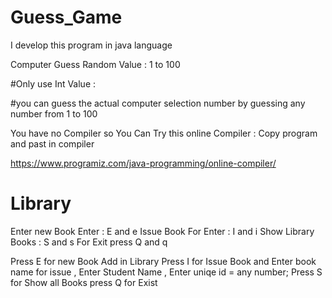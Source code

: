 # Guess_Game
I develop this program in java language

Computer Guess Random Value : 1 to 100 

#Only use Int Value : 

#you can guess the actual computer selection number by guessing any number from 1 to 100

You have no Compiler so You Can Try this online Compiler : Copy program and past in compiler 

https://www.programiz.com/java-programming/online-compiler/

# Library

Enter new Book  Enter : E  and e 
 Issue Book For Enter : I and i 
 Show Library Books : S and s 
  For Exit press Q and q  

  Press E for new Book Add  in Library
  Press I for Issue Book and Enter book name for issue , Enter Student Name , Enter uniqe id = any number;
  Press S for Show all Books
  press Q for Exist
